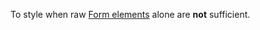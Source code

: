 To style when raw [Form elements](https://developer.mozilla.org/en-US/docs/Web/HTML/Element#table_content) alone are **not** sufficient.

<script src="{{path '/assets/_utils/js/open-ext-links-in-new-window.js'}}" />
